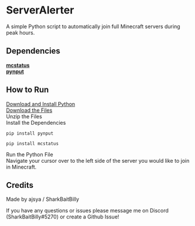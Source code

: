 # ServerAlerter
A simple Python script to automatically join full Minecraft servers during peak hours.

## Dependencies
**[mcstatus](https://github.com/Dinnerbone/mcstatus) <br />
[pynput](https://pypi.org/project/pynput/)**

## How to Run
[Download and Install Python](https://www.python.org/) <br />
[Download the Files](https://github.com/ajsya/ServerAlerter/archive/refs/heads/main.zip) <br />
Unzip the Files <br />
Install the Dependencies <br />
```
pip install pynput
```
```
pip install mcstatus
```
Run the Python File <br />
Navigate your cursor over to the left side of the server you would like to join in Minecraft.
## Credits
Made by ajsya / SharkBaitBilly

If you have any questions or issues please message me on Discord (SharkBaitBilly#5270) or create a Github Issue!
